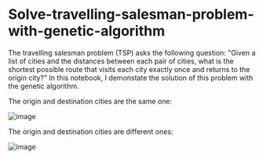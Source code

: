 # Solve-travelling-salesman-problem-with-genetic-algorithm

The travelling salesman problem (TSP) asks the following question: "Given a list of cities and the distances between each pair of cities, what is the shortest possible route that visits each city exactly once and returns to the origin city?" In this notebook, I demonstate the solution of this problem with the genetic algorithm.

The origin and destination cities are the same one:

![image](https://github.com/hanfei1986/Solve-travelling-salesman-problem-with-genetic-algorithm/assets/59255164/8121437e-8bd1-4b29-a8b7-5a227cb90aff)

The origin and destination cities are different ones:

![image](https://github.com/hanfei1986/Solve-travelling-salesman-problem-with-genetic-algorithm/assets/59255164/048fca47-9c56-40b1-b189-f591f6909daa)





